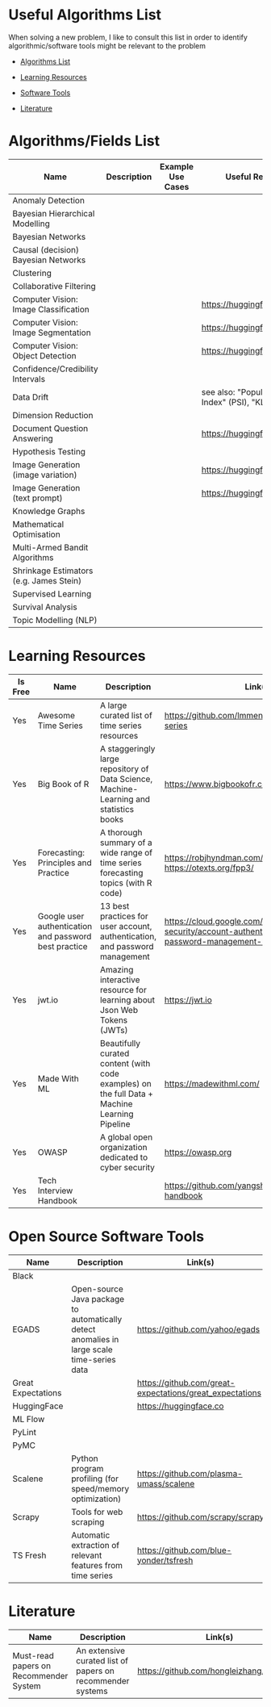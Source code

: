 # Useful Algorithms List

When solving a new problem, I like to consult this list in order to identify algorithmic/software tools might be relevant to the problem

* [Algorithms List](#algorithms-list)

* [Learning Resources](#learning-resources)

* [Software Tools](#software-tools)

* [Literature](#literature)

# Algorithms/Fields List 
Name                                   | Description              | Example Use Cases         | Useful Resources
---------------------------------------|--------------------------|---------------------------|------------------
Anomaly Detection                      |                          |                           |
Bayesian Hierarchical Modelling        |                          |                           | 
Bayesian Networks                      |                          |                           |  
Causal (decision) Bayesian Networks    |                          |                           |
Clustering                             |                          |                           | 
Collaborative Filtering                |                          |                           | 
Computer Vision: Image Classification  |                          |                           | https://huggingface.co/models
Computer Vision: Image Segmentation    |                          |                           | https://huggingface.co/models
Computer Vision: Object Detection      |                          |                           | https://huggingface.co/models
Confidence/Credibility Intervals       |                          |                           | 
Data Drift                             |                          |                           | see also: "Population Stability Index" (PSI), "KL Divergence"
Dimension Reduction                    |                          |                           | 
Document Question Answering            |                          |                           | https://huggingface.co/models
Hypothesis Testing                     |                          |                           | 
Image Generation (image variation)     |                          |                           | https://huggingface.co/models
Image Generation (text prompt)         |                          |                           | https://huggingface.co/models
Knowledge Graphs                       |                          |                           | 
Mathematical Optimisation              |                          |                           | 
Multi-Armed Bandit Algorithms          |                          |                           | 
Shrinkage Estimators (e.g. James Stein)|                          |                           | 
Supervised Learning                    |                          |                           |
Survival Analysis                      |                          |                           |
Topic Modelling (NLP)                  |                          |                           | 

# Learning Resources 

Is Free | Name                    | Description                                            | Link(s)
--------|-------------------------|--------------------------------------------------------|-------------------
Yes     | Awesome Time Series     | A large curated list of time series resources          | https://github.com/lmmentel/awesome-time-series
Yes     | Big Book of R           | A staggeringly large repository of Data Science, Machine-Learning and statistics books | https://www.bigbookofr.com
Yes     | Forecasting: Principles and Practice | A thorough summary of a wide range of time series forecasting topics (with R code) | https://robjhyndman.com/teaching/ or https://otexts.org/fpp3/
Yes     | Google user authentication and password best practice |13 best practices for user account, authentication, and password management | https://cloud.google.com/blog/products/identity-security/account-authentication-and-password-management-best-practices
Yes     | jwt.io                  | Amazing interactive resource for learning about Json Web Tokens (JWTs) | https://jwt.io
Yes     | Made With ML            | Beautifully curated content (with code examples) on the full Data + Machine Learning Pipeline | https://madewithml.com/ | 
Yes     | OWASP                   | A global open organization dedicated to cyber security | https://owasp.org
Yes     | Tech Interview Handbook |                                                        | https://github.com/yangshun/tech-interview-handbook

# Open Source Software Tools

Name               | Description                                                | Link(s)
-------------------|------------------------------------------------------------|----------
Black              |                                                            |
EGADS              | Open-source Java package to automatically detect anomalies in large scale time-series data | https://github.com/yahoo/egads
Great Expectations |                                                            | https://github.com/great-expectations/great_expectations
HuggingFace        |                                                            | https://huggingface.co
ML Flow            |                                                            |
PyLint             |                                                            |
PyMC               |                                                            |
Scalene            | Python program profiling (for speed/memory optimization)   | https://github.com/plasma-umass/scalene
Scrapy             | Tools for web scraping                                     | https://github.com/scrapy/scrapy 
TS Fresh           | Automatic extraction of relevant features from time series | https://github.com/blue-yonder/tsfresh

# Literature
Name                                  | Description                                                | Link(s)
--------------------------------------|------------------------------------------------------------|----------------
Must-read papers on Recommender System| An extensive curated list of papers on recommender systems | https://github.com/hongleizhang/RSPapers